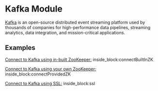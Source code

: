 # Kafka Module

[Kafka](https://kafka.apache.org/) is an open-source distributed event streaming platform used by thousands of companies for high-performance data pipelines, streaming analytics, data integration, and mission-critical applications.

## Examples

<!--codeinclude-->
[Connect to Kafka using in-built ZooKeeper:](../../src/modules/kafka/src/kafka-container.test.ts) inside_block:connectBuiltInZK
<!--/codeinclude-->

<!--codeinclude-->
[Connect to Kafka using your own ZooKeeper:](../../src/modules/kafka/src/kafka-container.test.ts) inside_block:connectProvidedZK
<!--/codeinclude-->

<!--codeinclude-->
[Connect to Kafka using SSL:](../../src/modules/kafka/src/kafka-container.test.ts) inside_block:ssl
<!--/codeinclude-->
